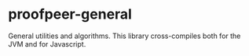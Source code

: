 proofpeer-general
=================

General utilities and algorithms. This library cross-compiles both for the JVM and for Javascript.
